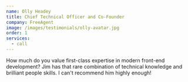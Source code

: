 ```yaml
---
name: Olly Headey
title: Chief Technical Officer and Co-Founder
company: FreeAgent
image: /images/testimonials/olly-avatar.jpg
order: 1
services:
  - call
---
```


How much do you value first-class expertise in modern front-end development? Jim has that rare combination of technical knowledge and brilliant people skills. I can't recommend him highly enough!
